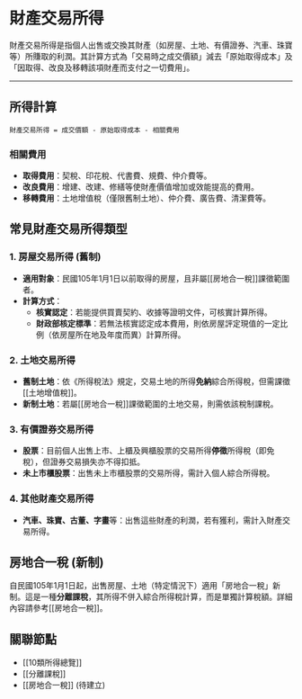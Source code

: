 # 財產交易所得

財產交易所得是指個人出售或交換其財產（如房屋、土地、有價證券、汽車、珠寶等）所賺取的利潤。其計算方式為「交易時之成交價額」減去「原始取得成本」及「因取得、改良及移轉該項財產而支付之一切費用」。

---

## 所得計算

`財產交易所得 = 成交價額 - 原始取得成本 - 相關費用`

### 相關費用

-   **取得費用**：契稅、印花稅、代書費、規費、仲介費等。
-   **改良費用**：增建、改建、修繕等使財產價值增加或效能提高的費用。
-   **移轉費用**：土地增值稅（僅限舊制土地）、仲介費、廣告費、清潔費等。

## 常見財產交易所得類型

### 1. 房屋交易所得 (舊制)

-   **適用對象**：民國105年1月1日以前取得的房屋，且非屬[[房地合一稅]]課徵範圍者。
-   **計算方式**：
    -   **核實認定**：若能提供買賣契約、收據等證明文件，可核實計算所得。
    -   **財政部核定標準**：若無法核實認定成本費用，則依房屋評定現值的一定比例（依房屋所在地及年度而異）計算所得。

### 2. 土地交易所得

-   **舊制土地**：依《所得稅法》規定，交易土地的所得**免納**綜合所得稅，但需課徵[[土地增值稅]]。
-   **新制土地**：若屬[[房地合一稅]]課徵範圍的土地交易，則需依該稅制課稅。

### 3. 有價證券交易所得

-   **股票**：目前個人出售上市、上櫃及興櫃股票的交易所得**停徵**所得稅（即免稅），但證券交易損失亦不得扣抵。
-   **未上市櫃股票**：出售未上市櫃股票的交易所得，需計入個人綜合所得稅。

### 4. 其他財產交易所得

-   **汽車、珠寶、古董、字畫**等：出售這些財產的利潤，若有獲利，需計入財產交易所得。

## 房地合一稅 (新制)

自民國105年1月1日起，出售房屋、土地（特定情況下）適用「房地合一稅」新制。這是一種**分離課稅**，其所得不併入綜合所得稅計算，而是單獨計算稅額。詳細內容請參考[[房地合一稅]]。

## 關聯節點
- [[10類所得總覽]]
- [[分離課稅]]
- [[房地合一稅]] (待建立)

